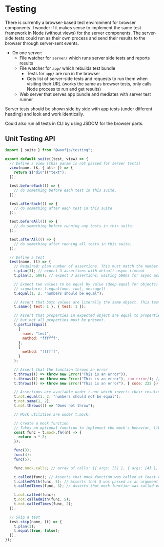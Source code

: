 # Testing

There is currently a browser-based test environment for browser components. I wonder if it makes sense to implement the same test framework in Node (without views) for the server components. The server-side tests could run as their own process and send their results to the browser through server-sent events.

- On one server:
  - File watcher for `server/` which runs server side tests and reports results
  - File watcher for `app/` which rebuilds test bundle
    - Tests for `app/` are run in the browser
    - Gets list of server-side tests and requests to run them when visiting their URL (works the same as browser tests, only calls Node process to run and get results)
  - Web server that serves app bundle and mediates with server test runner

Server tests should be shown side by side with app tests (under different heading) and look and work identically.

Could also run all tests in CLI by using JSDOM for the browser parts.

## Unit Testing API

```js
import { suite } from "@woofjs/testing";

export default suite((test, view) => {
  // Define a view (this param is not passed for server tests)
  view(name, ($, { attr }) => {
    return $("div")("text");
  });

  test.beforeEach(() => {
    // do something before each test in this suite.
  });

  test.afterEach(() => {
    // do something after each test in this suite.
  });

  test.beforeAll(() => {
    // do something before running any tests in this suite.
  });

  test.afterAll(() => {
    // do something after running all tests in this suite.
  });

  // Define a test
  test(name, (t) => {
    // Required: plan number of assertions. This must match the number of assertions your test actually makes.
    t.plan(3); // expect 3 assertions with default async timeout
    t.plan(3, 500); // expect 3 assertions, waiting 500ms for async assertions

    // Expect two values to be equal by value (deep equal for objects)
    // signature: t.equal(one, two[, message])
    t.equal(1, 2, "numbers should be equal");

    // Assert that both values are literally the same object. This test will fail:
    t.same({ test: 1 }, { test: 1 });

    // Assert that properties in expected object are equal to properties in actual object,
    // but not all properties must be present.
    t.partialEqual(
      {
        name: "test",
        method: "ffffff",
      },
      {
        method: "ffffff",
      }
    );

    // Assert that the function throws an error
    t.throws(() => throw new Error("This is an error"));
    t.throws(() => throw new Error("This is an error"), /an error/); // Asserts that error message matches regex
    t.throws(() => throw new Error("This is an error"), { code: 222 }); // Asserts that error object includes matching properties

    // Assertions are available under t.not which inverts their results
    t.not.equal(1, 2, "numbers should not be equal");
    t.not.same(1, 2);
    t.not.throws(() => "Does not throw");

    // Mock utilities are under t.mock:

    // Create a mock function
    // Takes an optional function to implement the mock's behavior, like when the function needs to return a value.
    const func = t.mock.fn((n) => {
      return n * 2;
    });

    func(3);
    func(4);
    func(5);

    func.mock.calls; // array of calls: [{ args: [3] }, { args: [4] }, { args: [5] }]

    t.called(func); // Asserts that mock function was called at least once.
    t.calledWith(func, 5); // Asserts that 5 was passed as an argument in at least one call.
    t.calledTimes(func, 3); // Asserts that mock function was called exactly this number of times.

    t.not.called(func);
    t.not.calledWith(func, 5);
    t.not.calledTimes(func, 2);
  });

  // Skip a test
  test.skip(name, (t) => {
    t.plan(1);
    t.equal(true, false);
  });
});
```

